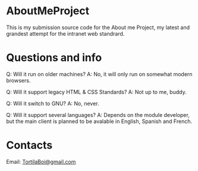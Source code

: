 # AboutMeProject
This is my submission source code for the About me Project, my latest and grandest attempt for the intranet web standrard.

# Questions and info
Q: Will it run on older machines?
A: No, it will only run on somewhat modern browsers.

Q: Will it support legacy HTML & CSS Standards?
A: Not up to me, buddy.

Q: Will it switch to GNU?
A: No, never.

Q: Will it support several languages?
A: Depends on the module developer, but the main client is planned to be avalable in English, Spanish and French.

# Contacts
Email: TortilaBoi@gmail.com